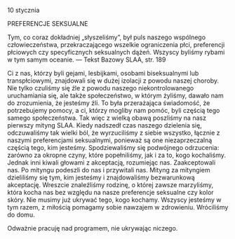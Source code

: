 10 stycznia

PREFERENCJE SEKSUALNE

 Tym, co coraz dokładniej „słyszeliśmy”, był puls naszego wspólnego człowieczeństwa, przekraczającego wszelkie ograniczenia płci, preferencji płciowych czy specyficznych seksualnych dążeń. Wszyscy byliśmy rybami w tym samym oceanie. — Tekst Bazowy SLAA, str. 189 

 Ci z nas, którzy byli gejami, lesbijkami, osobami biseksualnymi lub transpłciowymi, znajdowali się w dużej izolacji z powodu naszej choroby. Nie tylko czuliśmy się źle z powodu naszego niekontrolowanego uruchamiania się, ale także społeczeństwo, w którym żyliśmy, dawało nam do zrozumienia, że jesteśmy źli. To była przerażająca świadomość, że potrzebujemy pomocy, a ci, którzy mogliby nam pomóc, byli częścią tego samego społeczeństwa. Tak więc z wielką obawą poszliśmy na nasz pierwszy mityng SLAA. Kiedy nadszedł czas naszego dzielenia się, odczuwaliśmy tak wielki ból, że wyrzuciliśmy z siebie wszystko, łącznie z naszymi preferencjami seksualnymi, ponieważ są one niezaprzeczalną częścią tego, kim jesteśmy. Spodziewaliśmy się podwójnego odrzucenia: zarówno za okropne czyny, które popełniliśmy, jak i za to, kogo kochaliśmy. Jednak inni kiwali głowami z akceptacją, rozumiejąc nas. Zaakceptowali nas. Po mityngu podeszli do nas i przywitali nas. Mityng za mityngiem dzieliliśmy się tym, kim jesteśmy i znajdowaliśmy bezwarunkową akceptację. Wreszcie znaleźliśmy rodzinę, o której zawsze marzyliśmy, która kocha nas bez względu na nasze preferencje seksualne czy kolor skóry. Nie musimy już ukrywać tego, kogo kochamy. Wszyscy jesteśmy w tym razem, z miłością pomagamy sobie nawzajem w zdrowieniu. Wróciliśmy do domu.

 Odważnie pracuję nad programem, nie ukrywając niczego. 
